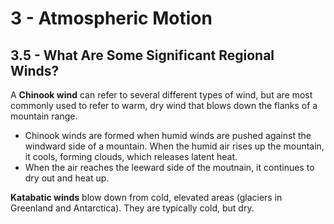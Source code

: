# 3 - Atmospheric Motion

## 3.5 - What Are Some Significant Regional Winds?

A **Chinook wind** can refer to several different types of wind, but are most commonly used to refer to warm, dry wind that blows down the flanks of a mountain range.
- Chinook winds are formed when humid winds are pushed against the windward side of a mountain. When the humid air rises up the mountain, it cools, forming clouds, which releases latent heat.
- When the air reaches the leeward side of the moutnain, it continues to dry out and heat up.

**Katabatic winds** blow down from cold, elevated areas (glaciers in Greenland and Antarctica). They are typically cold, but dry.
